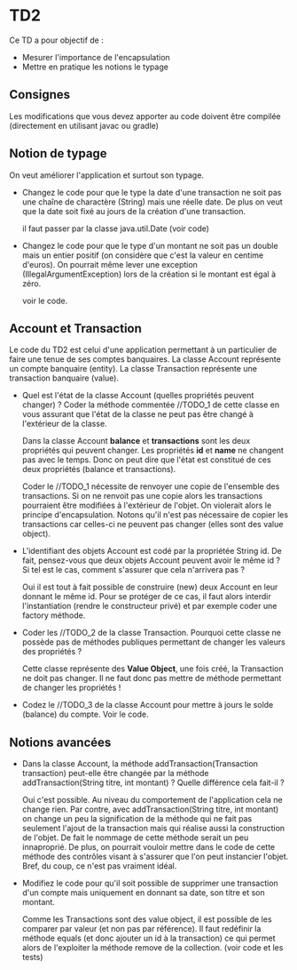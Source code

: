 # TD2

Ce TD a pour objectif de :

* Mesurer l'importance de l'encapsulation
* Mettre en pratique les notions le typage

## Consignes

Les modifications que vous devez apporter au code doivent être compilée (directement en utilisant javac ou gradle)

## Notion de typage

On veut améliorer l'application et surtout son typage.

* Changez le code pour que le type la date d'une transaction ne soit pas une chaîne de charactère (String) mais une réelle date. De plus on veut que la date soit fixé au jours de la création d'une transaction.

    il faut passer par la classe java.util.Date (voir code)

* Changez le code pour que le type d'un montant ne soit pas un double mais un entier positif (on considère que c'est la valeur en centime d'euros). On pourrait même lever une exception (IllegalArgumentException) lors de la création si le montant est égal à zéro.

    voir le code. 

## Account et Transaction

Le code du TD2 est celui d'une application permettant à un particulier de faire une tenue de ses comptes banquaires. La classe Account représente un compte banquaire (entity). La classe Transaction représente une transaction banquaire (value).

* Quel est l'état de la classe Account (quelles propriétés peuvent changer) ? Coder la méthode commentée //TODO_1 de cette classe en vous assurant que l'état de la classe ne peut pas être changé à l'extérieur de la classe.

    Dans la classe Account **balance** et **transactions** sont les deux propriétés qui peuvent changer. Les propriétés **id** et **name** ne changent pas avec le temps. Donc on peut dire que l'état est constitué de ces deux propriétés (balance et transactions).

    Coder le //TODO_1 nécessite de renvoyer une copie de l'ensemble des transactions. Si on ne renvoit pas une copie alors les transactions pourraient être modifiées à l'extérieur de l'objet. On violerait alors le principe d'encapsulation. Notons qu'il n'est pas nécessaire de copier les transactions car celles-ci ne peuvent pas changer (elles sont des value object).

* L'identifiant des objets Account est codé par la propriétée String id. De fait, pensez-vous que deux objets Account peuvent avoir le même id ? Si tel est le cas, comment s'assurer que cela n'arrivera pas ?

    Oui il est tout à fait possible de construire (new) deux Account en leur donnant le même id. Pour se protéger de ce cas, il faut alors interdir l'instantiation (rendre le constructeur privé) et par exemple coder une factory méthode. 

* Coder les //TODO_2 de la classe Transaction. Pourquoi cette classe ne possède pas de méthodes publiques permettant de changer les valeurs des propriétés ?

    Cette classe représente des **Value Object**, une fois créé, la Transaction ne doit pas changer. Il ne faut donc pas mettre de méthode permettant de changer les propriétés !

* Codez le //TODO_3 de la classe Account pour mettre à jours le solde (balance) du compte.
    Voir le code.

## Notions avancées

* Dans la classe Account, la méthode addTransaction(Transaction transaction) peut-elle être changée par la méthode addTransaction(String titre, int montant) ? Quelle différence cela fait-il ?

    Oui c'est possible. Au niveau du comportement de l'application cela ne change rien. Par contre, avec addTransaction(String titre, int montant) on change un peu la signification de la méthode qui ne fait pas seulement l'ajout de la transaction mais qui réalise aussi la construction de l'objet. De fait le nommage de cette méthode serait un peu innaproprié. De plus, on pourrait vouloir mettre dans le code de cette méthode des contrôles visant à s'assurer que l'on peut instancier l'objet. Bref, du coup, ce n'est pas vraiment idéal. 

* Modifiez le code pour qu'il soit possible de supprimer une transaction d'un compte mais uniquement en donnant sa date, son titre et son montant.
  
   Comme les Transactions sont des value object, il est possible de les comparer par valeur (et non pas par référence). Il faut redéfinir la méthode equals (et donc ajouter un id à la transaction) ce qui permet alors de l'exploiter la méthode remove de la collection. (voir code et les tests)